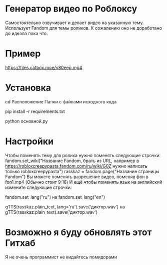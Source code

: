 # Генератор видео по Роблоксу
Самостоятельно озвучивает и делает видео на указанную тему. Использует Fandom для темы роликов. К сожалению оно не доработано до идеала пока что.

# Пример
https://files.catbox.moe/v80eep.mp4

# Установка

cd Расположение Папки с файлами исходного кода

pip install -r requirements.txt

python основной.py

# Настройки

Чтобы поменять тему для ролика нужно поменять следующие строчки:
fandom.set_wiki("Название Fandom, брать из URL, например в https://robloxcreepypasta.fandom.com/ru/wiki/G0Z нужно написать только robloxcreepypasta")
rasskaz = fandom.page("Название страницы Fandom")
Вы можете поменять разрешение видео, поменяв фон в fon1.mp4 (Обычно стоит 9:16)
И ещё чтобы поменять язык на английский измените следующие строчки:

fandom.set_lang("ru") на fandom.set_lang("en")

gTTS(rasskaz.plain_text, lang='ru').save('диктор.wav') на gTTS(rasskaz.plain_text).save('диктор.wav')

# Возможно я буду обновлять этот Гитхаб
Я не очень программист не кидайтесь помидорами
